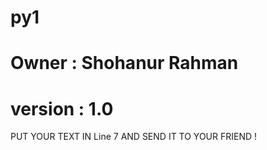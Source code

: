 # py1 
# Owner : Shohanur Rahman 

# version : 1.0


PUT YOUR TEXT IN Line 7 AND SEND IT TO YOUR FRIEND !











